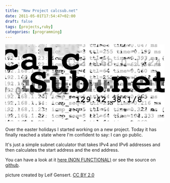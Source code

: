 ```yaml
---
title: "New Project calcsub.net"
date: 2011-05-01T17:54:47+02:00
draft: false
tags: [projects,ruby]
categories: [programming]
---
```


![calcsub.net logo](cover.jpg)

Over the easter holidays I started working on a new project. Today it has finally reached a state where I'm confident to say: I can go public.

It's just a simple subnet calculator that takes IPv4 and IPv6 addresses and then calculates the start address and the end address.

You can have a look at it [here (NON FUNCTIONAL)](https://web.archive.org/web/20130601060932/http://calcsub.net/) or see the source on [github](https://github.com/leifg/calcsub.net).


picture created by Leif Gensert. [CC BY 2.0](http://creativecommons.org/licenses/by/2.0/)
